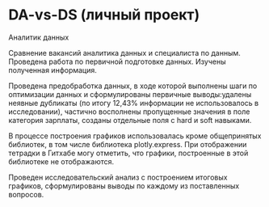 # DA-vs-DS (личный проект)
Аналитик данных

Сравнение вакансий аналитика данных и специалиста по данным.
Проведена работа по первичной подготовке данных. Изучены полученная информация.

Проведена предобработка данных, в ходе которой выполнены шаги по оптимизации данных и сформулированы первичные выводы:удалены неявные дубликаты (по итогу 12,43% информации не использовалось в исследовании), частично восполнены пропущенные значения в поле категория зарплаты, созданы отдельные поля с hard и soft навыками.

В процессе построения графиков использовалась кроме общепринятых библиотек, в том числе библиотека plotly.express. При отображении тетрадки в Гитхабе могу отметить, что графики, построенные в этой библиотеке не отображаются.

Проведен исследовательский анализ с построением итоговых графиков, сформулированы выводы по каждому из поставленных вопросов.
